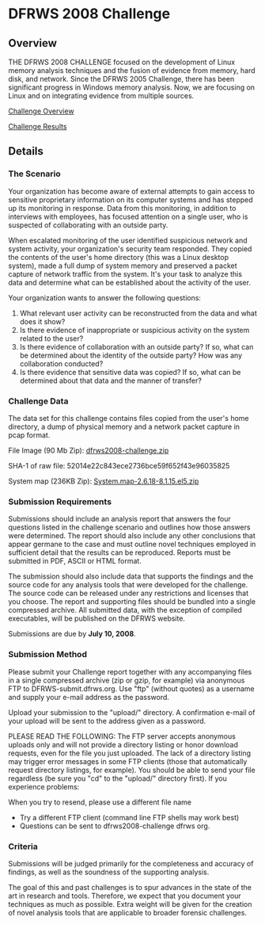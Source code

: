 # DFRWS 2008 Challenge

## Overview

THE DFRWS 2008 CHALLENGE focused on the development of Linux memory analysis techniques and the fusion of evidence from memory, hard disk, and network. Since the DFRWS 2005 Challenge, there has been significant progress in Windows memory analysis. Now, we are focusing on Linux and on integrating evidence from multiple sources.

[Challenge Overview](../)

[Challenge Results](../results/)

## Details

### The Scenario
Your organization has become aware of external attempts to gain access to sensitive proprietary information on its computer systems and has stepped up its monitoring in response. Data from this monitoring, in addition to interviews with employees, has focused attention on a single user, who is suspected of collaborating with an outside party.

When escalated monitoring of the user identified suspicious network and system activity, your organization's security team responded. They copied the contents of the user's home directory (this was a Linux desktop system), made a full dump of system memory and preserved a packet capture of network traffic from the system. It's your task to analyze this data and determine what can be established about the activity of the user.

Your organization wants to answer the following questions:

1. What relevant user activity can be reconstructed from the data and what does it show?
1. Is there evidence of inappropriate or suspicious activity on the system related to the user?
1. Is there evidence of collaboration with an outside party? If so, what can be determined about the identity of the outside party? How was any collaboration conducted?
1. Is there evidence that sensitive data was copied? If so, what can be determined about that data and the manner of transfer?

### Challenge Data
The data set for this challenge contains files copied from the user's home directory, a dump of physical memory and a network packet capture in pcap format.

File Image (90 Mb Zip): [dfrws2008-challenge.zip](dfrws2008-challenge.zip)

SHA-1 of raw file: 52014e22c843ece2736bce59f652f43e96035825

System map (236KB Zip): [System.map-2.6.18-8.1.15.el5.zip](System.map-2.6.18-8.1.15.el5.zip)

### Submission Requirements
Submissions should include an analysis report that answers the four questions listed in the challenge scenario and outlines how those answers were determined. The report should also include any other conclusions that appear germane to the case and must outline novel techniques employed in sufficient detail that the results can be reproduced. Reports must be submitted in PDF, ASCII or HTML format.

The submission should also include data that supports the findings and the source code for any analysis tools that were developed for the challenge. The source code can be released under any restrictions and licenses that you choose. The report and supporting files should be bundled into a single compressed archive. All submitted data, with the exception of compiled executables, will be published on the DFRWS website.

Submissions are due by **July 10, 2008**.

### Submission Method
Please submit your Challenge report together with any accompanying files in a single compressed archive (zip or gzip, for example) via anonymous FTP to DFRWS-submit.dfrws.org. Use "ftp" (without quotes) as a username and supply your e-mail address as the password.

Upload your submission to the "upload/" directory. A confirmation e-mail of your upload will be sent to the address given as a password.

PLEASE READ THE FOLLOWING: The FTP server accepts anonymous uploads only and will not provide a directory listing or honor download requests, even for the file you just uploaded. The lack of a directory listing may trigger error messages in some FTP clients (those that automatically request directory listings, for example). You should be able to send your file regardless (be sure you "cd" to the "upload/" directory first). If you experience problems:

When you try to resend, please use a different file name
* Try a different FTP client (command line FTP shells may work best)
* Questions can be sent to dfrws2008-challenge <at> dfrws <dot> org.

### Criteria
Submissions will be judged primarily for the completeness and accuracy of findings, as well as the soundness of the supporting analysis.

The goal of this and past challenges is to spur advances in the state of the art in research and tools. Therefore, we expect that you document your techniques as much as possible. Extra weight will be given for the creation of novel analysis tools that are applicable to broader forensic challenges.






